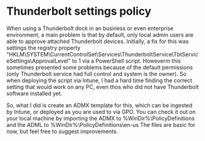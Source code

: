 # Thunderbolt settings policy
When using a Thunderbolt dock in an business or even enterprise environment, a main problem is that by default, only local admin users are able to approve attached Thunderbolt devices. Initially, a fix for this was settings the registry property "HKLM\SYSTEM\CurrentControlSet\Services\ThunderboltService\TbtServiceSettings\ApprovalLevel" to 1 via a PowerShell script. Howeverm this sometimes presented some problems because of the default permissions (only Thunderbolt service had full control and system is the owner). So when deploying the script via Intune, I had a hard time finding the correct setting that would work on any PC, even thos who did not have Thunderbolt software installed yet.

So, what I did is create an ADMX template for this, which can be ingested by Intune, or deployed as you are used to via GPO. You can check it out on your local machine by importing the ADMX to %WinDir%\PolicyDefinitions and the ADML to %WinDir%\PolicyDefinitions\en-us The files are basic for now, but feel free to suggest improvements.
